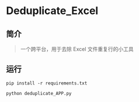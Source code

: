 # Deduplicate_Excel

## 简介

> 一个跨平台，用于去除 Excel 文件重复行的小工具



## 运行

~~~shell
pip install -r requirements.txt
~~~

~~~shell
python deduplicate_APP.py
~~~

